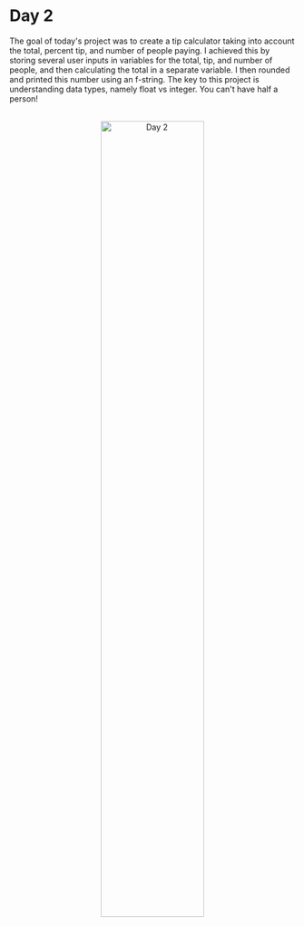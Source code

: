 <h1>Day 2</h1>
The goal of today's project was to create a tip calculator taking into account the total, percent tip, and number of people paying. I achieved this by storing several user inputs in variables for the total, tip, and number of people, and then calculating the total in a separate variable. I then rounded and printed this number using an f-string. The key to this project is understanding data types, namely float vs integer. You can't have half a person!
<br />
<br />
<p align="center">
<img src="https://i.imgur.com/qPsGDez.png" height="60%" width="60%" alt="Day 2"/>
</p>
